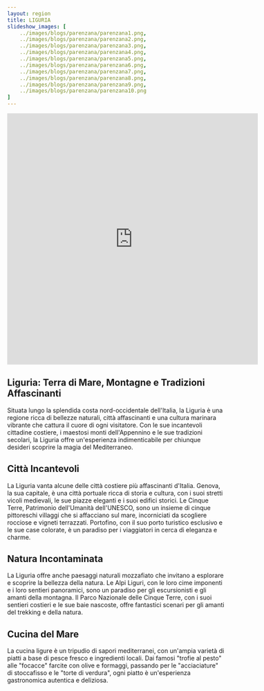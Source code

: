 ```yaml
---
layout: region
title: LIGURIA
slideshow_images: [
    ../images/blogs/parenzana/parenzana1.png,
    ../images/blogs/parenzana/parenzana2.png,
    ../images/blogs/parenzana/parenzana3.png,
    ../images/blogs/parenzana/parenzana4.png,
    ../images/blogs/parenzana/parenzana5.png,
    ../images/blogs/parenzana/parenzana6.png,
    ../images/blogs/parenzana/parenzana7.png,
    ../images/blogs/parenzana/parenzana8.png,
    ../images/blogs/parenzana/parenzana9.png,
    ../images/blogs/parenzana/parenzana10.png
]
---
```


<div class="maps-container">
    <iframe src="https://www.komoot.com/it-it/collection/2622662/embed" width="580" height="580" frameborder="0" scrolling="no"></iframe>
</div>

## Liguria: Terra di Mare, Montagne e Tradizioni Affascinanti

Situata lungo la splendida costa nord-occidentale dell'Italia, la Liguria è una regione ricca di bellezze naturali, città affascinanti e una cultura marinara vibrante che cattura il cuore di ogni visitatore. Con le sue incantevoli cittadine costiere, i maestosi monti dell'Appennino e le sue tradizioni secolari, la Liguria offre un'esperienza indimenticabile per chiunque desideri scoprire la magia del Mediterraneo.

## Città Incantevoli

La Liguria vanta alcune delle città costiere più affascinanti d'Italia. Genova, la sua capitale, è una città portuale ricca di storia e cultura, con i suoi stretti vicoli medievali, le sue piazze eleganti e i suoi edifici storici. Le Cinque Terre, Patrimonio dell'Umanità dell'UNESCO, sono un insieme di cinque pittoreschi villaggi che si affacciano sul mare, incorniciati da scogliere rocciose e vigneti terrazzati. Portofino, con il suo porto turistico esclusivo e le sue case colorate, è un paradiso per i viaggiatori in cerca di eleganza e charme.

## Natura Incontaminata

La Liguria offre anche paesaggi naturali mozzafiato che invitano a esplorare e scoprire la bellezza della natura. Le Alpi Liguri, con le loro cime imponenti e i loro sentieri panoramici, sono un paradiso per gli escursionisti e gli amanti della montagna. Il Parco Nazionale delle Cinque Terre, con i suoi sentieri costieri e le sue baie nascoste, offre fantastici scenari per gli amanti del trekking e della natura.

## Cucina del Mare

La cucina ligure è un tripudio di sapori mediterranei, con un'ampia varietà di piatti a base di pesce fresco e ingredienti locali. Dai famosi "trofie al pesto" alle "focacce" farcite con olive e formaggi, passando per le "acciaciature" di stoccafisso e le "torte di verdura", ogni piatto è un'esperienza gastronomica autentica e deliziosa.
